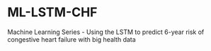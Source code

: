 # ML-LSTM-CHF
Machine Learning Series - Using the LSTM to predict 6-year risk of congestive heart failure with big health data
